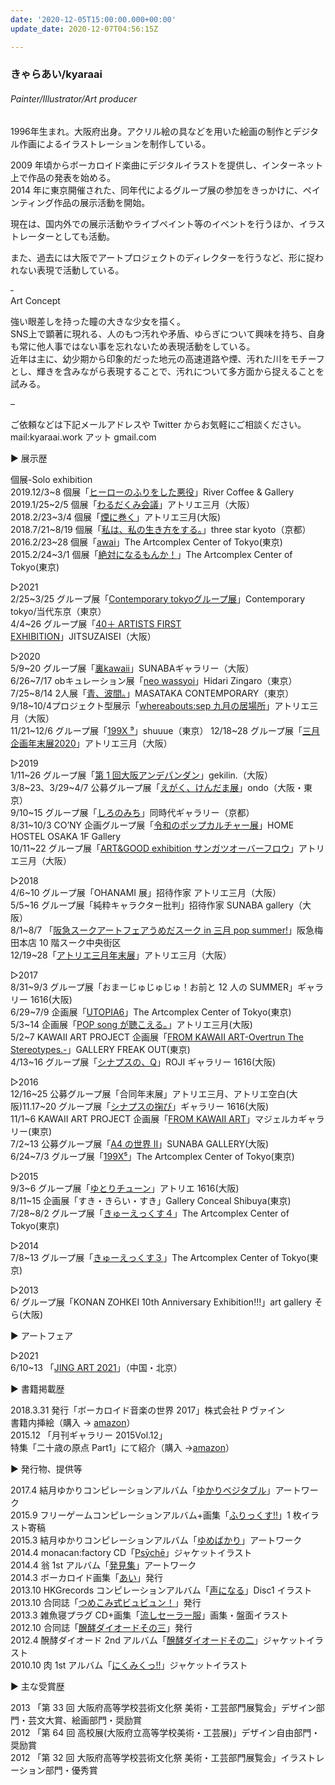 ```yaml
---
date: '2020-12-05T15:00:00.000+00:00'
update_date: 2020-12-07T04:56:15Z

---
```

### きゃらあい/kyaraai

###### Painter/Illustrator/Art producer

##### 

1996年生まれ。大阪府出身。アクリル絵の具などを用いた絵画の制作とデジタル作画によるイラストレーションを制作している。

2009 年頃からボーカロイド楽曲にデジタルイラストを提供し、インターネット上で作品の発表を始める。  
2014 年に東京開催された、同年代によるグループ展の参加をきっかけに、ペインティング作品の展示活動を開始。

現在は、国内外での展示活動やライブペイント等のイベントを行うほか、イラストレーターとしても活動。

また、過去には大阪でアートプロジェクトのディレクターを行うなど、形に捉われない表現で活動している。

‐  
Art Concept

強い眼差しを持った瞳の大きな少女を描く。  
SNS上で顕著に現れる、人のもつ汚れや矛盾、ゆらぎについて興味を持ち、自身も常に他人事ではない事を忘れないため表現活動をしている。  
近年は主に、幼少期から印象的だった地元の高速道路や煙、汚れた川をモチーフとし、輝きを含みながら表現することで、汚れについて多方面から捉えることを試みる。

–

ご依頼などは下記メールアドレスや Twitter からお気軽にご相談ください。  
mail:kyaraai.work アット gmail.com

▶︎ 展示歴

個展-Solo exhibition  
2019\.12/3\~8 個展「[ヒーローのふりをした悪役](https://rivercag.com/hero.html)」River Coffee & Gallery  
2019\.1/25\~2/5 個展「[わるだくみ会議](https://t.umblr.com/redirect?z=https%3A%2F%2Fwww.sangatsu.net%2Fposts%2F5537039%2F&t=MThjZTA4NjkwYTQ0NmQ5MGU2YTI3MjZhNTQ2YjA2YjZjODVkOGI3NCxUbU4zdWpESg%3D%3D&p=&m=0)」アトリエ三月（大阪）  
2018\.2/23\~3/4 個展「[煙に巻く](https://www.sangatsu.net/posts/3683026/)」アトリエ三月(大阪)  
2018\.7/21\~8/19 個展「[私は、私の生き方をする。](http://threestar-kyoto.jp/culture-event/%E3%80%90new-gallery%E3%80%91%E3%80%8C%E7%A7%81%E3%81%AF%E3%80%81%E7%A7%81%E3%81%AE%E7%94%9F%E3%81%8D%E6%96%B9%E3%82%92%E3%81%99%E3%82%8B%E3%80%82%E3%80%8D/)」three star kyoto（京都）  
2016\.2/23\~28 個展「[awai](https://t.umblr.com/redirect?z=http%3A%2F%2Fwww.gallerycomplex.com%2Fschedule%2FACT163%2Fkyaraai.html&t=ZWFmYzc3NjNjOTk1YWUwZGFkODgzOGRlNGIxYmEzNzMyMzYwMzNkNixUbU4zdWpESg%3D%3D&p=&m=0)」The Artcomplex Center of Tokyo(東京)  
2015\.2/24\~3/1 個展「[絶対になるもんか！](https://t.umblr.com/redirect?z=http%3A%2F%2Fwww.gallerycomplex.com%2Fschedule%2FACT153%2Fkyaraai.html&t=NDk0NWE3ZTgwOTc5MGY0NGNmM2NiN2ZkMWU5ZTdkYjU1NWVkM2JmMyxUbU4zdWpESg%3D%3D&p=&m=0)」The Artcomplex Center of Tokyo(東京)

▷2021  
2/25\~3/25 グループ展「[Contemporary tokyoグループ展](http://jp.contemporarytokyo.com/Item/Show.asp?m=1&d=2914)」Contemporary tokyo/当代东京（東京）  
4/4\~26 グループ展「[40＋ ARTISTS FIRST EXHIBITION](https://www.jitsuzaisei.com/post/40-artists-first-exhibition)」JITSUZAISEI（大阪）

▷2020  
5/9\~20 グループ展「[裏kawaii](https://sunabagallery.com/past/2020/0509_kawaii.html)」SUNABAギャラリー（大阪）  
6/26\~7/17 obキュレーション展「[neo wassyoi](https://zingarokk.com/gallery/hidarizingaro/exhibition/6463/)」Hidari Zingaro（東京）  
7/25\~8/14 2人展「[青、波間。](http://www.masataka-contemporary.com/ao/)」MASATAKA CONTEMPORARY（東京）  
9/18\~10/4プロジェクト型展示「[whereabouts:sep 九月の居場所](https://www.sangatsu.net/posts/9700121?categoryIds=838087)」アトリエ三月（大阪）  
11/21\~12/6 グループ展「[199X ⁹]( "http://shuuue.net/exhibitions/10.html")」shuuue（東京）  
12/18\~28 グループ展「[三月企画年末展2020](https://www.sangatsu.net/posts/9700781?categoryIds=838087)」アトリエ三月（大阪）

▷2019  
1/11\~26 グループ展「[第 1 回大阪アンデパンダン](https://osaka-independants.studio.design/)」gekilin.（大阪）  
3/8\~23、3/29\~4/7 公募グループ展「[えがく、けんだま展](https://ondo-info.net/content/10387/)」ondo（大阪・東京）  
9/10\~15 グループ展「[しろのみち](https://www.dohjidai.com/gallery/exhibition/%E3%81%97%E3%82%8D%E3%81%AE%E3%81%BF%E3%81%A1/)」同時代ギャラリー（京都）  
8/31\~10/3 CO’NY 企画グループ展「[令和のポップカルチャー展](https://co-ny.xyz/media/reiwa-pop-culture-exhibition-2019/)」HOME HOSTEL OSAKA 1F Gallery  
10/11\~22 グループ展「[ART&GOOD exhibition サンガツオーバーフロウ](https://www.sangatsu.net/posts/6984451)」アトリエ三月（大阪）

▷2018  
4/6\~10 グループ展「OHANAMI 展」招待作家 アトリエ三月（大阪）  
5/5\~16 グループ展「純粋キャラクター批判」招待作家 SUNABA gallery（大阪）  
8/1\~8/7 「[阪急スークアートフェアうめだスーク in 三月 pop summer!](https://www.sangatsu.net/posts/4218691)」阪急梅田本店 10 階スーク中央街区  
12/19\~28「[アトリエ三月年末展](https://www.sangatsu.net/posts/5299307)」アトリエ三月（大阪）

▷2017  
8/31\~9/3 グループ展「おまーじゅじゅじゅ！お前と 12 人の SUMMER」ギャラリー 1616(大阪)  
6/29\~7/9 企画展「[UTOPIA6](https://t.umblr.com/redirect?z=http%3A%2F%2Fwww.gallerycomplex.com%2Fschedule%2FACT175%2Futopia6.html&t=NTBlODY5YTg1MTU3NDZlZjc1YzI0OTA0N2MwYTIzMmRjN2I2ODIyNyxUbU4zdWpESg%3D%3D&p=&m=0)」The Artcomplex Center of Tokyo(東京)  
5/3\~14 企画展「[POP song が聴こえる。](https://t.umblr.com/redirect?z=http%3A%2F%2Fwww.sangatsu.net%2Fposts%2F3029519%3FcategoryIds%3D838087&t=ODg1MDhhZTZkMzZlYjkwYjkxNjI2NzYxZWZmNjE3NDg5YmYyYmUwOCxUbU4zdWpESg%3D%3D&p=&m=0)」アトリエ三月(大阪)  
5/2\~7 KAWAII ART PROJECT 企画展「[FROM KAWAII ART-Overtrun The Stereotypes.-](https://t.umblr.com/redirect?z=http%3A%2F%2Fkawaiiartproject.main.jp%2Fkawaii_art_project%2Fexhibition%2Ffrom_kawaii_art_ots%2Ffkaots_exhibitionarchive&t=OThkMTZjNzdmNTNjMGRkNTFkZjlhZDAxOTQ0NGQ0MDllOTEzMGI2MSxUbU4zdWpESg%3D%3D&p=&m=0)」GALLERY FREAK OUT(東京)  
4/13\~16 グループ展「[シナプスの、Q](https://twitter.com/sinapusu_musubi)」ROJI ギャラリー 1616(大阪)

▷2016  
12/16\~25 公募グループ展「合同年末展」アトリエ三月、アトリエ空白(大阪)11.17\~20 グループ展「[シナプスの掬び](https://twitter.com/sinapusu_musubi)」ギャラリー 1616(大阪)  
11/1\~6 KAWAII ART PROJECT 企画展「[FROM KAWAII ART](https://t.umblr.com/redirect?z=http%3A%2F%2Fkawaiiartproject.main.jp%2Fnews%2F%25e9%2596%258b%25e5%2582%25ac%25e4%25b8%25ad%25ef%25bc%2581%25e3%2580%258cfrom-kawaii-art%25e3%2580%258d%25e5%25b1%2595&t=MGJjNDZmNGVmNDk4ZGJkMmYwOWM1ZGU5ZDVkYmZiZmJjMmE4OWQ5NixUbU4zdWpESg%3D%3D&p=&m=0)」マジェルカギャラリー(東京)  
7/2\~13 公募グループ展「[A4 の世界 Ⅱ](https://t.umblr.com/redirect?z=http%3A%2F%2Fwww.kcc.zaq.ne.jp%2Fdfyji500%2Fsunaba%2Fupcoming%2F20160702_fruits%2Ffruits.html&t=MjdlZGE5NmY3OGNhMDY4MGIyNjNiNDgzZTM3ZmQyMjRmOWM5NjVkYyxUbU4zdWpESg%3D%3D&p=&m=0)」SUNABA GALLERY(大阪)  
6/24\~7/3 グループ展「[199X⁵](https://t.umblr.com/redirect?z=http%3A%2F%2Fwww.gallerycomplex.com%2Fschedule%2FACT165%2F9x5.html&t=NjAyMzc4NzgwOTM3YWQyOTNkNTJiZTAyY2JlZDgyNGRlNzE1OTkwZSxUbU4zdWpESg%3D%3D&p=&m=0)」The Artcomplex Center of Tokyo(東京)

▷2015  
9/3\~6 グループ展「[ゆとりチューン](https://t.umblr.com/redirect?z=http%3A%2F%2Fyutori.qnv.pw%2F%23about&t=NWEwM2EzODkyYzUwOWNhMjYyNGNjOThjNWYxZjAwNTZkZGFhNGFkZixUbU4zdWpESg%3D%3D&p=&m=0)」アトリエ 1616(大阪)  
8/11\~15 企画展「すき・きらい・すき」Gallery Conceal Shibuya(東京)  
7/28\~8/2 グループ展「[きゅーえっくす４](https://t.umblr.com/redirect?z=http%3A%2F%2Fwww.gallerycomplex.com%2Fschedule%2FACT155%2F9x.html&t=NDFlYTA4NDIyODViN2E0ZTg2ODFjNWY4YzI4M2ZiZWZhODUxMTM1MixUbU4zdWpESg%3D%3D&p=&m=0)」The Artcomplex Center of Tokyo(東京)

▷2014  
7/8\~13 グループ展「[きゅーえっくす３](https://t.umblr.com/redirect?z=http%3A%2F%2Fwww.gallerycomplex.com%2Fschedule%2FACT145%2F199x.html&t=NWNjNTJjZThkNjc4NTQzNWExMzMwNjQ4MGI0OTQ1NzNjZTUxYTE2YyxUbU4zdWpESg%3D%3D&p=&m=0)」The Artcomplex Center of Tokyo(東京)

▷2013  
6/ グループ展「KONAN ZOHKEI 10th Anniversary Exhibition!!!」art gallery そら(大阪)

▶︎ アートフェア

▷2021  
6/10\~13 「[JING ART 2021](http://jp.contemporarytokyo.com/Item/Show.asp?m=1&d=2918)」（中国・北京）

▶︎ 書籍掲載歴

2018\.3.31 発行「ボーカロイド音楽の世界 2017」株式会社 P ヴァイン  
書籍内挿絵（購入 → [amazon](https://t.umblr.com/redirect?z=https%3A%2F%2Fwww.amazon.co.jp%2F%25E3%2583%259C%25E3%2583%25BC%25E3%2582%25AB%25E3%2583%25AD%25E3%2582%25A4%25E3%2583%2589%25E9%259F%25B3%25E6%25A5%25BD%25E3%2581%25AE%25E4%25B8%2596%25E7%2595%258C-2017-ele-king-books-%25E3%2581%2597%25E3%2581%25BE%2Fdp%2F4907276931&t=MThjZWU1YmZiMDQxNmI5ODBmYTMzNDVlM2M2N2U1MDM5Y2RmMDUxMixUbU4zdWpESg%3D%3D&p=&m=0)）  
2015\.12 「月刊ギャラリー 2015Vol.12」  
特集「二十歳の原点 Part1」にて紹介（購入 →[amazon](https://t.umblr.com/redirect?z=https%3A%2F%2Fwww.amazon.co.jp%2F%25E3%2582%25AE%25E3%2583%25A3%25E3%2583%25A9%25E3%2583%25AA%25E3%2583%25BC-2015-vol-12%25E2%2580%2595%25E3%2582%25A2%25E3%2583%25BC%25E3%2583%2588%25E3%2583%2595%25E3%2582%25A3%25E3%2583%25BC%25E3%2583%25AB%25E3%2583%2589%25E3%2582%25A6%25E3%2582%25A9%25E3%2583%25BC%25E3%2582%25AD%25E3%2583%25B3%25E3%2582%25B0%25E3%2582%25AC%25E3%2582%25A4%25E3%2583%2589-%25E7%2589%25B9%25E9%259B%2586-%25E4%25BA%258C%25E5%258D%2581%25E6%25AD%25B3%25E3%2581%25AE%25E5%258E%259F%25E7%2582%25B9%2Fdp%2F486047239X%2Fref%3Dsr_1_fkmr0_2%3F__mk_ja_JP%3D%25E3%2582%25AB%25E3%2582%25BF%25E3%2582%25AB%25E3%2583%258A%26keywords%3D%25E6%259C%2588%25E5%2588%258A%25E3%2582%25AE%25E3%2583%25A3%25E3%2583%25A9%25E3%2583%25AA%25E3%2583%25BC2015%2B%25EF%25BC%2591%25EF%25BC%2592%26qid%3D1572935940%26s%3Dbooks%26sr%3D1-2-fkmr0&t=MDAxZTIzMGYxMjM5NTdhMTkyMmZjODE0YTM4YjRiMGYxYTA2YzA5YixUbU4zdWpESg%3D%3D&p=&m=0)）

▶︎ 発行物、提供等

2017\.4 結月ゆかりコンピレーションアルバム「[ゆかりベジタブル](https://t.umblr.com/redirect?z=https%3A%2F%2Fwww.sangatsu.net%2Fposts%2F3683026%2F&t=NWMyOTkwZWQ4ZjQxMDczYmFmYTU2MTAxMWI0OWQ1NDcxMmJkZWJhNyxUbU4zdWpESg%3D%3D&p=&m=0)」アートワーク  
2015\.9 フリーゲームコンピレーションアルバム+画集「[ふりっくす!!](https://t.umblr.com/redirect?z=http%3A%2F%2Fwww.nicovideo.jp%2Fwatch%2Fsm28103501&t=MzcwZmQ4NTdmNjQ0ZmJiNTBkMTFlZTU4YTgwNTdjZWY0Y2Q5YjIwZCxUbU4zdWpESg%3D%3D&p=&m=0)」1 枚イラスト寄稿  
2015\.3 結月ゆかりコンピレーションアルバム「[ゆめばかり](https://t.umblr.com/redirect?z=http%3A%2F%2Fwww.nicovideo.jp%2Fwatch%2Fsm25699961&t=NjNlNzc5MTI1OWEzYzIwOTY5Zjc2ZmI0M2E4M2I2YWQ5NWJiZDM0NixUbU4zdWpESg%3D%3D&p=&m=0)」アートワーク  
2014\.4 monacan:factory CD「[Psȳchē](https://t.umblr.com/redirect?z=http%3A%2F%2Fwww.nicovideo.jp%2Fwatch%2Fsm23371436&t=N2QzMmNkZGYxNzc2ZmI1MTI5MmEwM2Y3Y2FhN2FhOWY4MmQyNzE2OSxUbU4zdWpESg%3D%3D&p=&m=0)」ジャケットイラスト  
2014\.4 翁 1st アルバム「[発見集](https://t.umblr.com/redirect?z=http%3A%2F%2Fwww.nicovideo.jp%2Fwatch%2Fsm23325633%3Fplaylist_type%3Dmylist%26group_id%3D21045906%26mylist_sort%3D6%26ref%3Dmylist_s6_p1_n42&t=NDViZDc0NjJmMDM5Y2MzMGRlZmMwMjJlNzQyMDRiYzUwYTc5Y2Q5MixUbU4zdWpESg%3D%3D&p=&m=0)」アートワーク  
2014\.3 ボーカロイド画集「[あい](https://t.umblr.com/redirect?z=http%3A%2F%2Fwww.pixiv.net%2Fmember_illust.php%3Fmode%3Dmedium%26illust_id%3D41855335&t=M2FlYzlmNzM0NTFhMDNmOTZmZGQzNjE2MDZjYmVjMTg5MTJkOWE2NyxUbU4zdWpESg%3D%3D&p=&m=0)」発行  
2013\.10 HK­Grecords コンピレーションアルバム「[声になる](https://t.umblr.com/redirect?z=http%3A%2F%2Fkimi-no-koe.strikingly.com&t=NjAzYzAxMDY3M2IyYjI2ZmM3MDc1OTE5OWI2YWE1M2ZkMWE4NWMyYixUbU4zdWpESg%3D%3D&p=&m=0)」Disc1 イラスト  
2013\.10 合同誌「[つめこみ式ビュビュン！](https://t.umblr.com/redirect?z=http%3A%2F%2Fwww.pixiv.net%2Fmember_illust.php%3Fmode%3Dmedium%26illust_id%3D39058841&t=NmVmZmNlNDNmOGU0MjhhODRmZjcxNzc4Zjk4MDI0MzQ3ODE5NzZjOCxUbU4zdWpESg%3D%3D&p=&m=0)」発行  
2013\.3 雑魚寝プラグ CD+画集「[流しセーラー服](https://t.umblr.com/redirect?z=http%3A%2F%2Fwww.nicovideo.jp%2Fwatch%2Fsm20378365&t=MDNiOGQwYTQ3NzhlYmUxNDU1ZjQxOGYyOGMzZTFiZjdmNjAzOTgzOCxUbU4zdWpESg%3D%3D&p=&m=0)」画集・盤面イラスト  
2012\.10 合同誌「[醗酵ダイオードその三](https://t.umblr.com/redirect?z=http%3A%2F%2Fwww.pixiv.net%2Fmember_illust.php%3Fmode%3Dmedium%26illust_id%3D31030213&t=NDdkNDlmYWQwOTEzODNjY2QyMDAxMzIyNDlhMjUzZTcyZjcxNWZlNSxUbU4zdWpESg%3D%3D&p=&m=0)」発行  
2012\.4 醗酵ダイオード 2nd アルバム「[醗酵ダイオードその二](https://t.umblr.com/redirect?z=http%3A%2F%2Fhkdi.client.jp%2F0002.html&t=ZmE1MjhkY2ZjNDU3MDI0OGRlMDg1M2QwNzE5YzUwYjc2NGQ1MDgxYyxUbU4zdWpESg%3D%3D&p=&m=0)」ジャケットイラスト  
2010\.10 肉 1st アルバム「[にくみくっ!!](https://t.umblr.com/redirect?z=http%3A%2F%2Fwww21.tok2.com%2Fhome%2Ftheonenik%2Fhatunemiku.htm&t=YWU3OTIxYmU2MzJmMmJjOGJiYTEzMjY3ZDEwMzQ2OTIzN2VhZmE1OSxUbU4zdWpESg%3D%3D&p=&m=0)」ジャケットイラスト

▶︎ 主な受賞歴

2013 「第 33 回 大阪府高等学校芸術文化祭 美術・工芸部門展覧会」デザイン部門・芸文大賞、絵画部門・奨励賞  
2012 「第 64 回 高校展(大阪府立高等学校美術・工芸展)」デザイン自由部門・奨励賞  
2012 「第 32 回 大阪府高等学校芸術文化祭 美術・工芸部門展覧会」イラストレーション部門・優秀賞
